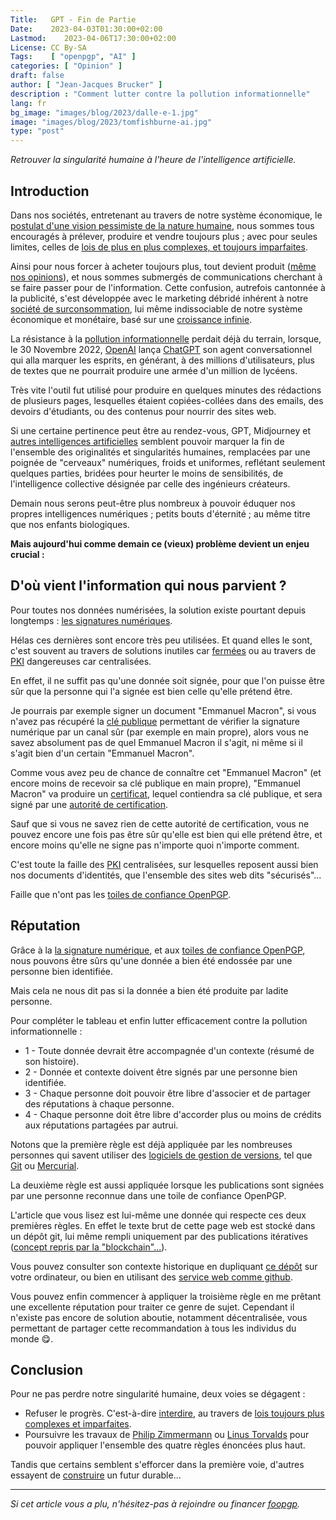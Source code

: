 ```yaml
---
Title:   GPT - Fin de Partie
Date:    2023-04-03T01:30:00+02:00
Lastmod:    2023-04-06T17:30:00+02:00
License: CC By-SA
Tags:    [ "openpgp", "AI" ]
categories: [ "Opinion" ]
draft: false
author: [ "Jean-Jacques Brucker" ]
description : "Comment lutter contre la pollution informationnelle"
lang: fr
bg_image: "images/blog/2023/dalle-e-1.jpg"
image: "images/blog/2023/tomfishburne-ai.jpg"
type: "post"
---
```


*Retrouver la singularité humaine à l'heure de l'intelligence artificielle.*

## Introduction

Dans nos sociétés, entretenant au travers de notre système économique, le [postulat d'une vision pessimiste de la nature humaine](https://fr.wikipedia.org/wiki/Homo_homini_lupus_est), nous sommes tous encouragés à prélever, produire et vendre toujours plus ; avec pour seules limites, celles de [lois de plus en plus complexes, et toujours imparfaites](https://fr.wikipedia.org/wiki/L%C3%A9viathan_%28Thomas_Hobbes%29).

Ainsi pour nous forcer à acheter toujours plus, tout devient produit ([même nos opinions](https://fr.wikipedia.org/wiki/Scandale_Facebook-Cambridge_Analytica)), et nous sommes submergés de communications cherchant à se faire passer pour de l'information. Cette confusion, autrefois cantonnée à la publicité, s'est développée avec le marketing débridé inhérent à notre [société de surconsommation](https://fr.wikipedia.org/wiki/Soci%C3%A9t%C3%A9_de_consommation), lui même indissociable de notre système économique et monétaire, basé sur une [croissance infinie](https://fr.wikipedia.org/wiki/Technocratie).

La résistance à la [pollution informationnelle](https://fr.wikipedia.org/wiki/Pollution_informationnelle) perdait déjà du terrain, lorsque, le 30 Novembre 2022, [OpenAI](https://fr.wikipedia.org/wiki/OpenAI) lança [ChatGPT](https://fr.wikipedia.org/wiki/ChatGPT) son agent conversationnel qui alla marquer les esprits, en générant, à des millions d'utilisateurs, plus de textes que ne pourrait produire une armée d'un million de lycéens.

Très vite l'outil fut utilisé pour produire en quelques minutes des rédactions de plusieurs pages, lesquelles étaient copiées-collées dans des emails, des devoirs d'étudiants, ou des contenus pour nourrir des sites web.

Si une certaine pertinence peut être au rendez-vous, GPT, Midjourney et [autres intelligences artificielles](https://fr.wikipedia.org/wiki/Art_g%C3%A9n%C3%A9ratif) semblent pouvoir marquer la fin de l'ensemble des originalités et singularités humaines, remplacées par une poignée de "cerveaux" numériques, froids et uniformes, reflétant seulement quelques parties, bridées pour heurter le moins de sensibilités, de l'intelligence collective désignée par celle des ingénieurs créateurs.

Demain nous serons peut-être plus nombreux à pouvoir éduquer nos propres intelligences numériques ; petits bouts d'éternité ; au même titre que nos enfants biologiques.

**Mais aujourd'hui comme demain ce (vieux) problème devient un enjeu crucial :**

## D'où vient l'information qui nous parvient ?

Pour toutes nos données numérisées, la solution existe pourtant depuis longtemps : [les signatures numériques](https://fr.wikipedia.org/wiki/Signature_num%C3%A9rique).

Hélas ces dernières sont encore très peu utilisées. Et quand elles le sont, c'est
souvent au travers de solutions inutiles car [fermées](https://fr.wikipedia.org/wiki/Logiciel_propri%C3%A9taire) ou au travers de [PKI](https://fr.wikipedia.org/wiki/Infrastructure_%C3%A0_cl%C3%A9s_publiques) dangereuses car centralisées.

En effet, il ne suffit pas qu'une donnée soit signée, pour que l'on puisse être sûr que la personne qui l'a signée est bien celle qu'elle prétend être.

Je pourrais par exemple signer un document "Emmanuel Macron", si vous n'avez pas récupéré la [clé publique](https://fr.wikipedia.org/wiki/Cryptographie_asym%C3%A9trique) permettant de vérifier la signature numérique par un canal sûr (par exemple en main propre), alors vous ne savez absolument pas de quel Emmanuel Macron il s'agit, ni même si il s'agit bien d'un certain "Emmanuel Macron".

Comme vous avez peu de chance de connaître cet "Emmanuel Macron" (et encore moins de recevoir sa clé publique en main propre), "Emmanuel Macron" va produire un [certificat](https://fr.wikipedia.org/wiki/Certificat_%C3%A9lectronique), lequel contiendra sa clé publique, et sera signé par une [autorité de certification](https://fr.wikipedia.org/wiki/Autorit%C3%A9_de_certification).

Sauf que si vous ne savez rien de cette autorité de certification, vous ne
pouvez encore une fois pas être sûr qu'elle est bien qui elle prétend être, et
encore moins qu'elle ne signe pas n'importe quoi n'importe comment.

C'est toute la faille des [PKI](https://fr.wikipedia.org/wiki/Infrastructure_%C3%A0_cl%C3%A9s_publiques) centralisées, sur lesquelles reposent aussi bien
nos documents d'identités, que l'ensemble des sites web dits "sécurisés"...

Faille que n'ont pas les [toiles de confiance
OpenPGP](https://fr.wikipedia.org/wiki/Toile_de_confiance).

## Réputation

Grâce à la [la signature numérique](https://fr.wikipedia.org/wiki/Signature_num%C3%A9rique), et aux [toiles de confiance OpenPGP](https://fr.wikipedia.org/wiki/Toile_de_confiance), nous pouvons être sûrs qu'une donnée a bien été endossée par une personne bien identifiée.

Mais cela ne nous dit pas si la donnée a bien été produite par ladite personne.

Pour compléter le tableau et enfin lutter efficacement contre la pollution
informationnelle :

* 1 - Toute donnée devrait être accompagnée d'un contexte (résumé de son histoire).
* 2 - Donnée et contexte doivent être signés par une personne bien identifiée.
* 3 - Chaque personne doit pouvoir être libre d'associer et de partager des réputations à
  chaque personne.
* 4 - Chaque personne doit être libre d'accorder plus ou moins de crédits aux
  réputations partagées par autrui.

Notons que la première règle est déjà appliquée par les nombreuses personnes qui
savent utiliser des [logiciels de gestion de
versions](https://fr.wikipedia.org/wiki/Logiciel_de_gestion_de_versions), tel
que [Git](https://fr.wikipedia.org/wiki/Git) ou
[Mercurial](https://fr.wikipedia.org/wiki/Mercurial).

La deuxième règle est aussi appliquée lorsque les publications sont signées par
une personne reconnue dans une toile de confiance OpenPGP.

L'article que vous lisez est lui-même une donnée qui respecte ces deux premières
règles. En effet le texte brut de cette page web est stocké dans un dépôt git,
lui même rempli uniquement par des publications itératives ([concept repris par
la "blockchain"...](https://netfuture.ch/2022/02/git-pgp-blockchain-comparison/)).

Vous pouvez consulter son contexte historique en dupliquant [ce dépôt](https://github.com/foopgp/foopgp-hugowebsite/) sur votre ordinateur, ou bien en utilisant des [service web comme github](https://github.com/foopgp/foopgp-hugowebsite/commits/test/content/french/blog/2023-04-03-lutter-contre-la-polution-informationelle.md).

Vous pouvez enfin commencer à appliquer la troisième règle en me prêtant une
excellente réputation pour traiter ce genre de sujet. Cependant il n'existe pas
encore de solution aboutie, notamment décentralisée, vous permettant de partager
cette recommandation à tous les individus du monde 😋.

## Conclusion

Pour ne pas perdre notre singularité humaine, deux voies se dégagent :

* Refuser le progrès. C'est-à-dire [interdire](https://www.numerama.com/tech/1324324-litalie-reclame-larret-de-chatgpt-au-nom-du-rgpd.html), au travers de [lois toujours plus complexes et imparfaites](https://www.europarl.europa.eu/news/fr/headlines/society/20201015STO89417/regles-sur-l-ia-ce-que-veut-le-parlement-europeen).
* Poursuivre les travaux de [Philip Zimmermann](https://fr.wikipedia.org/wiki/Philip_Zimmermann) ou [Linus Torvalds](https://fr.wikipedia.org/wiki/Linus_Torvalds) pour pouvoir appliquer l'ensemble des quatre règles énoncées plus haut.

Tandis que certains semblent s'efforcer dans la première voie,
d'autres essayent de [construire](https://datatracker.ietf.org/wg/openpgp/charter/) un futur
durable...


---

*Si cet article vous a plu, n'hésitez-pas à rejoindre ou financer
[foopgp](/fr/about/legal-notice/).*

